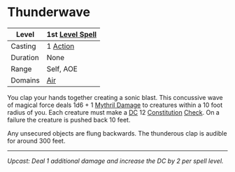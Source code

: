# Thunderwave

| Level    | 1st [Level Spell](../../../Spell%20Level.md)        |
| -------- | --------------------------------------------------- |
| Casting  | 1 [Action](../../../../Game%20Procedures/Action.md) |
| Duration | None                                                |
| Range    | Self, AOE                                           |
| Domains  | [Air](../../../Spell%20Domains/Air.md)              |

You clap your hands together creating a sonic blast. This concussive wave of magical force deals 1d6 + 1 [Mythril Damage](../../../../Damage%20Types/Mythril%20Damage.md) to creatures within a 10 foot radius of you. Each creature must make a [DC](../../../../Game%20Procedures/DC.md) 12 [Constitution](../../../../Player%20Characters/Chosen%20Statistics/Constitution.md) [Check](../../../../Game%20Procedures/Check.md). On a failure the creature is pushed back 10 feet.

Any unsecured objects are flung backwards. The thunderous clap is audible for around 300 feet.

---
*Upcast: Deal 1 additional damage and increase the DC by 2 per spell level.*